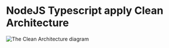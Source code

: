 # NodeJS Typescript apply Clean Architecture

![The Clean Architecture diagram](https://blog.cleancoder.com/uncle-bob/images/2012-08-13-the-clean-architecture/CleanArchitecture.jpg)
